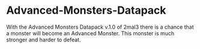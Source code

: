 # Advanced-Monsters-Datapack
With the Advanced Monsters Datapack v.1.0 of 2mal3 there is a chance that a monster will become an Advanced Monster. This monster is much stronger and harder to defeat.
